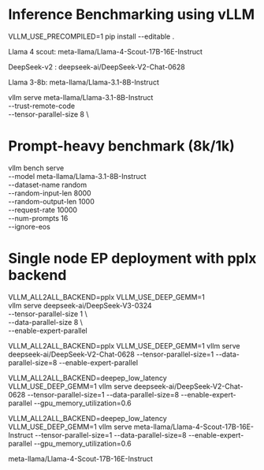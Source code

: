 # Inference Benchmarking using vLLM 


VLLM_USE_PRECOMPILED=1 pip install --editable .


Llama 4 scout: meta-llama/Llama-4-Scout-17B-16E-Instruct

DeepSeek-v2 : deepseek-ai/DeepSeek-V2-Chat-0628

Llama 3-8b: meta-llama/Llama-3.1-8B-Instruct

vllm serve meta-llama/Llama-3.1-8B-Instruct \
  --trust-remote-code \
  --tensor-parallel-size 8 \


# Prompt-heavy benchmark (8k/1k)
vllm bench serve \
  --model meta-llama/Llama-3.1-8B-Instruct \
  --dataset-name random \
  --random-input-len 8000 \
  --random-output-len 1000 \
  --request-rate 10000 \
  --num-prompts 16 \
  --ignore-eos

# Single node EP deployment with pplx backend
VLLM_ALL2ALL_BACKEND=pplx VLLM_USE_DEEP_GEMM=1 \
    vllm serve deepseek-ai/DeepSeek-V3-0324 \
    --tensor-parallel-size 1 \      
    --data-parallel-size 8 \         
    --enable-expert-parallel


VLLM_ALL2ALL_BACKEND=pplx VLLM_USE_DEEP_GEMM=1 vllm serve deepseek-ai/DeepSeek-V2-Chat-0628 --tensor-parallel-size=1 --data-parallel-size=8 --enable-expert-parallel

VLLM_ALL2ALL_BACKEND=deepep_low_latency VLLM_USE_DEEP_GEMM=1 vllm serve deepseek-ai/DeepSeek-V2-Chat-0628 --tensor-parallel-size=1 --data-parallel-size=8 --enable-expert-parallel --gpu_memory_utilization=0.6

VLLM_ALL2ALL_BACKEND=deepep_low_latency VLLM_USE_DEEP_GEMM=1 vllm serve meta-llama/Llama-4-Scout-17B-16E-Instruct --tensor-parallel-size=1 --data-parallel-size=8 --enable-expert-parallel --gpu_memory_utilization=0.6


meta-llama/Llama-4-Scout-17B-16E-Instruct